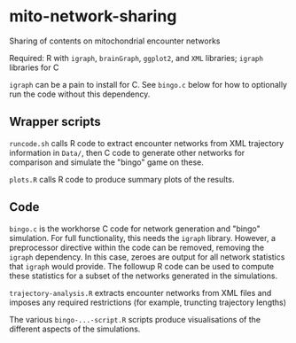 # mito-network-sharing
Sharing of contents on mitochondrial encounter networks

Required: R with `igraph`, `brainGraph`, `ggplot2`, and `XML` libraries; `igraph` libraries for C

`igraph` can be a pain to install for C. See `bingo.c` below for how to optionally run the code without this dependency.

Wrapper scripts
------

`runcode.sh` calls R code to extract encounter networks from XML trajectory information in `Data/`, then C code to generate other networks for comparison and simulate the "bingo" game on these.

`plots.R` calls R code to produce summary plots of the results.

Code 
----

`bingo.c` is the workhorse C code for network generation and "bingo" simulation. For full functionality, this needs the `igraph` library. However, a preprocessor directive within the code can be removed, removing the `igraph` dependency. In this case, zeroes are output for all network statistics that `igraph` would provide. The followup R code can be used to compute these statistics for a subset of the networks generated in the simulations.

`trajectory-analysis.R` extracts encounter networks from XML files and imposes any required restrictions (for example, truncting trajectory lengths)

The various `bingo-...-script.R` scripts produce visualisations of the different aspects of the simulations. 
